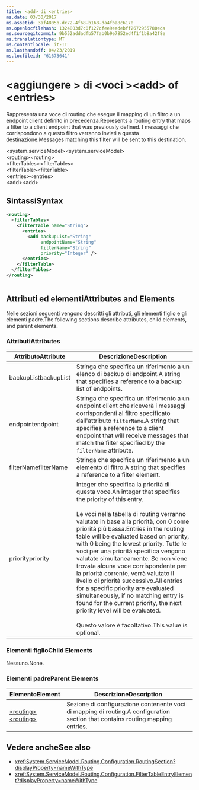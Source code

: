 ```yaml
---
title: <add> di <entries>
ms.date: 03/30/2017
ms.assetid: 3af4805b-dc72-4f68-b168-da4fba8c6170
ms.openlocfilehash: 1324803d7c0f127cfee9eadebff2672955780eda
ms.sourcegitcommit: 9b552addadfb57fab0b9e7852ed4f1f1b8a42f8e
ms.translationtype: MT
ms.contentlocale: it-IT
ms.lasthandoff: 04/23/2019
ms.locfileid: "61673641"
---
```

# <a name="add-of-entries"></a><span data-ttu-id="29af6-102">\<aggiungere > di \<voci ></span><span class="sxs-lookup"><span data-stu-id="29af6-102">\<add> of \<entries></span></span>
<span data-ttu-id="29af6-103">Rappresenta una voce di routing che esegue il mapping di un filtro a un endpoint client definito in precedenza.</span><span class="sxs-lookup"><span data-stu-id="29af6-103">Represents a routing entry that maps a filter to a client endpoint that was previously defined.</span></span> <span data-ttu-id="29af6-104">I messaggi che corrispondono a questo filtro verranno inviati a questa destinazione.</span><span class="sxs-lookup"><span data-stu-id="29af6-104">Messages matching this filter will be sent to this destination.</span></span>  
  
 <span data-ttu-id="29af6-105">\<system.serviceModel></span><span class="sxs-lookup"><span data-stu-id="29af6-105">\<system.serviceModel></span></span>  
<span data-ttu-id="29af6-106">\<routing></span><span class="sxs-lookup"><span data-stu-id="29af6-106">\<routing></span></span>  
<span data-ttu-id="29af6-107">\<filterTables></span><span class="sxs-lookup"><span data-stu-id="29af6-107">\<filterTables></span></span>  
<span data-ttu-id="29af6-108">\<filterTable></span><span class="sxs-lookup"><span data-stu-id="29af6-108">\<filterTable></span></span>  
<span data-ttu-id="29af6-109">\<entries></span><span class="sxs-lookup"><span data-stu-id="29af6-109">\<entries></span></span>  
<span data-ttu-id="29af6-110">\<add></span><span class="sxs-lookup"><span data-stu-id="29af6-110">\<add></span></span>  
  
## <a name="syntax"></a><span data-ttu-id="29af6-111">Sintassi</span><span class="sxs-lookup"><span data-stu-id="29af6-111">Syntax</span></span>  
  
```xml  
<routing>
  <filterTables>
    <filterTable name="String">
      <entries>
        <add backupList="String"
             endpointName="String"
             filterName="String"
             priority="Integer" />
      </entries>
    </filterTable>
  </filterTables>
</routing>
```  
  
```csharp  
```  
  
## <a name="attributes-and-elements"></a><span data-ttu-id="29af6-112">Attributi ed elementi</span><span class="sxs-lookup"><span data-stu-id="29af6-112">Attributes and Elements</span></span>  
 <span data-ttu-id="29af6-113">Nelle sezioni seguenti vengono descritti gli attributi, gli elementi figlio e gli elementi padre.</span><span class="sxs-lookup"><span data-stu-id="29af6-113">The following sections describe attributes, child elements, and parent elements.</span></span>  
  
### <a name="attributes"></a><span data-ttu-id="29af6-114">Attributi</span><span class="sxs-lookup"><span data-stu-id="29af6-114">Attributes</span></span>  
  
|<span data-ttu-id="29af6-115">Attributo</span><span class="sxs-lookup"><span data-stu-id="29af6-115">Attribute</span></span>|<span data-ttu-id="29af6-116">Descrizione</span><span class="sxs-lookup"><span data-stu-id="29af6-116">Description</span></span>|  
|---------------|-----------------|  
|<span data-ttu-id="29af6-117">backupList</span><span class="sxs-lookup"><span data-stu-id="29af6-117">backupList</span></span>|<span data-ttu-id="29af6-118">Stringa che specifica un riferimento a un elenco di backup di endpoint.</span><span class="sxs-lookup"><span data-stu-id="29af6-118">A string that specifies a reference to a backup list of endpoints.</span></span>|  
|<span data-ttu-id="29af6-119">endpoint</span><span class="sxs-lookup"><span data-stu-id="29af6-119">endpoint</span></span>|<span data-ttu-id="29af6-120">Stringa che specifica un riferimento a un endpoint client che riceverà i messaggi corrispondenti al filtro specificato dall'attributo `filterName`.</span><span class="sxs-lookup"><span data-stu-id="29af6-120">A string that specifies a reference to a client endpoint that will receive messages that match the filter specified by the `filterName` attribute.</span></span>|  
|<span data-ttu-id="29af6-121">filterName</span><span class="sxs-lookup"><span data-stu-id="29af6-121">filterName</span></span>|<span data-ttu-id="29af6-122">Stringa che specifica un riferimento a un elemento di filtro.</span><span class="sxs-lookup"><span data-stu-id="29af6-122">A string that specifies a reference to a filter element.</span></span>|  
|<span data-ttu-id="29af6-123">priority</span><span class="sxs-lookup"><span data-stu-id="29af6-123">priority</span></span>|<span data-ttu-id="29af6-124">Integer che specifica la priorità di questa voce.</span><span class="sxs-lookup"><span data-stu-id="29af6-124">An integer that specifies the priority of this entry.</span></span><br /><br /> <span data-ttu-id="29af6-125">Le voci nella tabella di routing verranno valutate in base alla priorità, con 0 come priorità più bassa.</span><span class="sxs-lookup"><span data-stu-id="29af6-125">Entries in the routing table will be evaluated based on priority, with 0 being the lowest priority.</span></span> <span data-ttu-id="29af6-126">Tutte le voci per una priorità specifica vengono valutate simultaneamente. Se non viene trovata alcuna voce corrispondente per la priorità corrente, verrà valutato il livello di priorità successivo.</span><span class="sxs-lookup"><span data-stu-id="29af6-126">All entries for a specific priority are evaluated simultaneously, if no matching entry is found for the current priority, the next priority level will be evaluated.</span></span><br /><br /> <span data-ttu-id="29af6-127">Questo valore è facoltativo.</span><span class="sxs-lookup"><span data-stu-id="29af6-127">This value is optional.</span></span>|  
  
### <a name="child-elements"></a><span data-ttu-id="29af6-128">Elementi figlio</span><span class="sxs-lookup"><span data-stu-id="29af6-128">Child Elements</span></span>  
 <span data-ttu-id="29af6-129">Nessuno.</span><span class="sxs-lookup"><span data-stu-id="29af6-129">None.</span></span>  
  
### <a name="parent-elements"></a><span data-ttu-id="29af6-130">Elementi padre</span><span class="sxs-lookup"><span data-stu-id="29af6-130">Parent Elements</span></span>  
  
|<span data-ttu-id="29af6-131">Elemento</span><span class="sxs-lookup"><span data-stu-id="29af6-131">Element</span></span>|<span data-ttu-id="29af6-132">Descrizione</span><span class="sxs-lookup"><span data-stu-id="29af6-132">Description</span></span>|  
|-------------|-----------------|  
|[<span data-ttu-id="29af6-133">\<routing></span><span class="sxs-lookup"><span data-stu-id="29af6-133">\<routing></span></span>](../../../../../docs/framework/configure-apps/file-schema/wcf/routing.md)|<span data-ttu-id="29af6-134">Sezione di configurazione contenente voci di mapping di routing.</span><span class="sxs-lookup"><span data-stu-id="29af6-134">A configuration section that contains routing mapping entries.</span></span>|  
  
## <a name="see-also"></a><span data-ttu-id="29af6-135">Vedere anche</span><span class="sxs-lookup"><span data-stu-id="29af6-135">See also</span></span>

- <xref:System.ServiceModel.Routing.Configuration.RoutingSection?displayProperty=nameWithType>
- <xref:System.ServiceModel.Routing.Configuration.FilterTableEntryElement?displayProperty=nameWithType>
